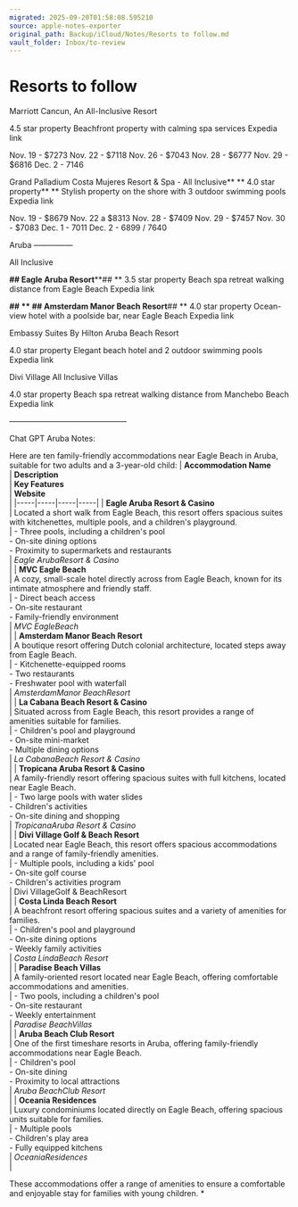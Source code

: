 ```yaml
---
migrated: 2025-09-20T01:58:08.595210
source: apple-notes-exporter
original_path: Backup/iCloud/Notes/Resorts to follow.md
vault_folder: Inbox/to-review
---
```

# Resorts to follow 
Marriott Cancun, An All-Inclusive Resort

4.5 star property
Beachfront property with calming spa services
Expedia link

Nov. 19 - $7273
Nov. 22 - $7118
Nov. 26 - $7043
Nov. 28 - $6777
Nov. 29 - $6816
Dec. 2 - 7146

Grand Palladium Costa Mujeres Resort & Spa - All Inclusive**
**
4.0 star property**
**
Stylish property on the shore with 3 outdoor swimming pools
Expedia link

Nov. 19 - $8679
Nov. 22 a $8313
Nov. 28 -  $7409
Nov. 29 - $7457
Nov. 30 - $7083
Dec. 1 - 7011
Dec. 2 - 6899 / 7640

Aruba
—————

All Inclusive

**## Eagle Aruba Resort****## 
**
3.5 star property
Beach spa retreat walking distance from Eagle Beach
Expedia link

**## 
**
**## Amsterdam Manor Beach Resort****## 
**
4.0 star property
Ocean-view hotel with a poolside bar, near Eagle Beach
Expedia link

Embassy Suites By Hilton Aruba Beach Resort

4.0 star property
Elegant beach hotel and 2 outdoor swimming pools
Expedia link

Divi Village All Inclusive Villas

4.0 star property
Beach spa retreat walking distance from Manchebo Beach
Expedia link

———————————————

Chat GPT Aruba Notes:

Here are ten family-friendly accommodations near Eagle Beach in Aruba, suitable for two adults and a 3-year-old child:
|  **Accommodation Name**<br/> | **Description**<br/> | **Key Features**<br/> | **Website**<br/> |
|-----|-----|-----|-----|
|  **Eagle Aruba Resort & Casino**<br/> | Located a short walk from Eagle Beach, this resort offers spacious suites with kitchenettes, multiple pools, and a children's playground.<br/> | - Three pools, including a children's pool<br/>- On-site dining options<br/>- Proximity to supermarkets and restaurants<br/> | _Eagle ArubaResort & Casino_<br/> |
|  **MVC Eagle Beach**<br/> | A cozy, small-scale hotel directly across from Eagle Beach, known for its intimate atmosphere and friendly staff.<br/> | - Direct beach access<br/>- On-site restaurant<br/>- Family-friendly environment<br/> | _MVC EagleBeach_<br/> |
|  **Amsterdam Manor Beach Resort**<br/> | A boutique resort offering Dutch colonial architecture, located steps away from Eagle Beach.<br/> | - Kitchenette-equipped rooms<br/>- Two restaurants<br/>- Freshwater pool with waterfall<br/> | _AmsterdamManor BeachResort_<br/> |
|  **La Cabana Beach Resort & Casino**<br/> | Situated across from Eagle Beach, this resort provides a range of amenities suitable for families.<br/> | - Children's pool and playground<br/>- On-site mini-market<br/>- Multiple dining options<br/> | _La CabanaBeach Resort & Casino_<br/> |
|  **Tropicana Aruba Resort & Casino**<br/> | A family-friendly resort offering spacious suites with full kitchens, located near Eagle Beach.<br/> | - Two large pools with water slides<br/>- Children's activities<br/>- On-site dining and shopping<br/> | _TropicanaAruba Resort & Casino_<br/> |
|  **Divi Village Golf & Beach Resort**<br/> | Located near Eagle Beach, this resort offers spacious accommodations and a range of family-friendly amenities.<br/> | - Multiple pools, including a kids' pool<br/>- On-site golf course<br/>- Children's activities program<br/> | Divi VillageGolf & BeachResort<br/> |
|  **Costa Linda Beach Resort**<br/> | A beachfront resort offering spacious suites and a variety of amenities for families.<br/> | - Children's pool and playground<br/>- On-site dining options<br/>- Weekly family activities<br/> | _Costa LindaBeach Resort_<br/> |
|  **Paradise Beach Villas**<br/> | A family-oriented resort located near Eagle Beach, offering comfortable accommodations and amenities.<br/> | - Two pools, including a children's pool<br/>- On-site restaurant<br/>- Weekly entertainment<br/> | _Paradise BeachVillas_<br/> |
|  **Aruba Beach Club Resort**<br/> | One of the first timeshare resorts in Aruba, offering family-friendly accommodations near Eagle Beach.<br/> | - Children's pool<br/>- On-site dining<br/>- Proximity to local attractions<br/> | _Aruba BeachClub Resort_<br/> |
|  **Oceania Residences**<br/> | Luxury condominiums located directly on Eagle Beach, offering spacious units suitable for families.<br/> | - Multiple pools<br/>- Children's play area<br/>- Fully equipped kitchens<br/> | _OceaniaResidences_<br/> |

These accommodations offer a range of amenities to ensure a comfortable and enjoyable stay for families with young children.
* 

